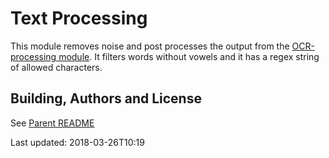 # Text Processing
This module removes noise and post processes the output from the [OCR-processing module](../ocr-processing/README.md).
It filters words without vowels and it has a regex string of allowed characters.   


## Building, Authors and License
See [Parent README](../README.md)

Last updated: 2018-03-26T10:19